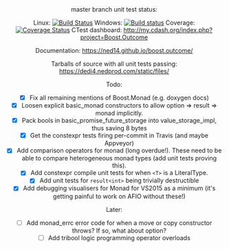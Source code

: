 <center>
master branch unit test status:

Linux: [![Build Status](https://travis-ci.org/ned14/boost.outcome.svg?branch=master)](https://travis-ci.org/ned14/boost.outcome) Windows: [![Build status](https://ci.appveyor.com/api/projects/status/roe4dacos4gnlu66/branch/master?svg=true)](https://ci.appveyor.com/project/ned14/boost-outcome/branch/master) Coverage: [![Coverage Status](https://coveralls.io/repos/ned14/boost.outcome/badge.svg?branch=master)](https://coveralls.io/r/ned14/boost.outcome?branch=master) CTest dashboard: http://my.cdash.org/index.php?project=Boost.Outcome

Documentation: https://ned14.github.io/boost.outcome/

Tarballs of source with all unit tests passing: https://dedi4.nedprod.com/static/files/

Todo:
 - [x] Fix all remaining mentions of Boost.Monad (e.g. doxygen docs)
 - [x] Loosen explicit basic_monad constructors to allow option => result => monad implicitly.
 - [x] Pack bools in basic_promise_future_storage into value_storage_impl, thus saving 8 bytes
 - [x] Get the constexpr tests firing per-commit in Travis (and maybe Appveyor)
 - [x] Add comparison operators for monad (long overdue!). These need to be able to compare
heterogeneous monad types (add unit tests proving this).
 - [x] Add constexpr compile unit tests for when `<T>` is a LiteralType.
 - [x] Add unit tests for `result<int>` being trivially destructible
 - [x] Add debugging visualisers for Monad for VS2015 as a minimum (it's getting painful to work
on AFIO without these!)
 
Later:
 - [ ] Add monad_errc error code for when a move or copy constructor throws? If so, what about option<T>?
 - [ ] Add tribool logic programming operator overloads

</center>
